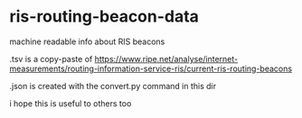# ris-routing-beacon-data
machine readable info about RIS beacons

.tsv is a copy-paste of https://www.ripe.net/analyse/internet-measurements/routing-information-service-ris/current-ris-routing-beacons

.json is created with the convert.py command in this dir

i hope this is useful to others too
